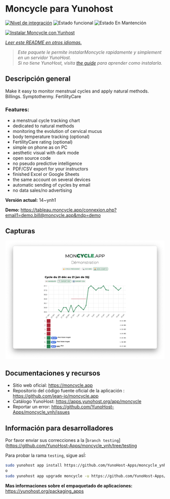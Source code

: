 <!--
Este archivo README esta generado automaticamente<https://github.com/YunoHost/apps/tree/master/tools/readme_generator>
No se debe editar a mano.
-->

# Moncycle para Yunohost

[![Nivel de integración](https://dash.yunohost.org/integration/moncycle.svg)](https://ci-apps.yunohost.org/ci/apps/moncycle/) ![Estado funcional](https://ci-apps.yunohost.org/ci/badges/moncycle.status.svg) ![Estado En Mantención](https://ci-apps.yunohost.org/ci/badges/moncycle.maintain.svg)

[![Instalar Moncycle con Yunhost](https://install-app.yunohost.org/install-with-yunohost.svg)](https://install-app.yunohost.org/?app=moncycle)

*[Leer este README en otros idiomas.](./ALL_README.md)*

> *Este paquete le permite instalarMoncycle rapidamente y simplement en un servidor YunoHost.*  
> *Si no tiene YunoHost, visita [the guide](https://yunohost.org/install) para aprender como instalarla.*

## Descripción general

Make it easy to monitor menstrual cycles and apply natural methods. Billings. Symptothermy. FertilityCare

### Features:

- a menstrual cycle tracking chart
- dedicated to natural methods
- monitoring the evolution of cervical mucus
- body temperature tracking (optional)
- FertilityCare rating (optional)
- simple on phone as on PC
- aesthetic visual with dark mode
- open source code
- no pseudo predictive intelligence
- PDF/CSV export for your instructors
- finished Excel or Google Sheets
- the same account on several devices
- automatic sending of cycles by email
- no data sales/no advertising

**Versión actual:** 14~ynh1

**Demo:** <https://tableau.moncycle.app/connexion.php?email1=demo.bill@moncycle.app&mdp=demo>

## Capturas

![Captura de Moncycle](./doc/screenshots/moncycle_app.png)

## Documentaciones y recursos

- Sitio web oficial: <https://moncycle.app>
- Repositorio del código fuente oficial de la aplicación : <https://github.com/jean-io/moncycle.app>
- Catálogo YunoHost: <https://apps.yunohost.org/app/moncycle>
- Reportar un error: <https://github.com/YunoHost-Apps/moncycle_ynh/issues>

## Información para desarrolladores

Por favor enviar sus correcciones a la [`branch testing`](https://github.com/YunoHost-Apps/moncycle_ynh/tree/testing

Para probar la rama `testing`, sigue asÍ:

```bash
sudo yunohost app install https://github.com/YunoHost-Apps/moncycle_ynh/tree/testing --debug
o
sudo yunohost app upgrade moncycle -u https://github.com/YunoHost-Apps/moncycle_ynh/tree/testing --debug
```

**Mas informaciones sobre el empaquetado de aplicaciones:** <https://yunohost.org/packaging_apps>
